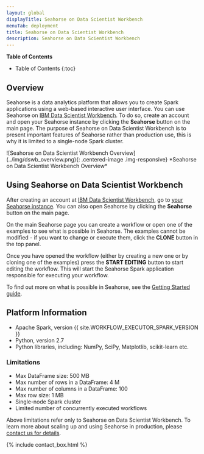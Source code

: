 ```yaml
---
layout: global
displayTitle: Seahorse on Data Scientist Workbench
menuTab: deployment
title: Seahorse on Data Scientist Workbench
description: Seahorse on Data Scientist Workbench
---
```



**Table of Contents**

* Table of Contents
{:toc}

## Overview

Seahorse is a data analytics platform that allows you to create Spark applications using a web-based interactive user interface.
You can use Seahorse on <a target="_blank" href="https://datascientistworkbench.com/">IBM Data Scientist Workbench</a>.
To do so, create an account and open your Seahorse instance by clicking the **Seahorse** button on the main page.
The purpose of Seahorse on Data Scientist Workbench is to present important features of Seahorse rather than
production use, this is why it is limited to a single-node Spark cluster.

<div class="centered-container" markdown="1">
  ![Seahorse on Data Scientist Workbench Overview](../img/dswb_overview.png){: .centered-image .img-responsive}
  *Seahorse on Data Scientist Workbench Overview*
</div>

## Using Seahorse on Data Scientist Workbench

After creating an account at <a target="_blank" href="https://datascientistworkbench.com/">IBM Data Scientist Workbench</a>,
go to <a target="_blank" href="https://my.datascientistworkbench.com/tools/seahorse/">your Seahorse instance</a>.
You can also open Seahorse by clicking the **Seahorse** button on the main page.

On the main Seahorse page you can create a workflow or open one of the examples to see what is possible in Seahorse.
The examples cannot be modified - if you want to change or execute them, click the **CLONE** button
in the top panel.

Once you have opened the workflow (either by creating a new one or by cloning one of the examples)
press the **START EDITING** button to start editing the workflow. This will start the Seahorse Spark
application responsible for executing your workflow.

To find out more on what is possible in Seahorse, see the [Getting Started guide](../getting_started.html#use-seahorse).

## Platform Information

* Apache Spark, version {{ site.WORKFLOW_EXECUTOR_SPARK_VERSION }}
* Python, version 2.7
* Python libraries, including: NumPy, SciPy, Matplotlib, scikit-learn etc.

### Limitations

* Max DataFrame size: 500 MB
* Max number of rows in a DataFrame: 4 M
* Max number of columns in a DataFrame: 100
* Max row size: 1 MB
* Single-node Spark cluster
* Limited number of concurrently executed workflows

Above limitations refer only to Seahorse on Data Scientist Workbench.
To learn more about scaling up and using Seahorse in production,
please <a target="_blank" href="http://deepsense.ai/about-us/contact/#contact-form">contact us for details</a>.

{% include contact_box.html %}
